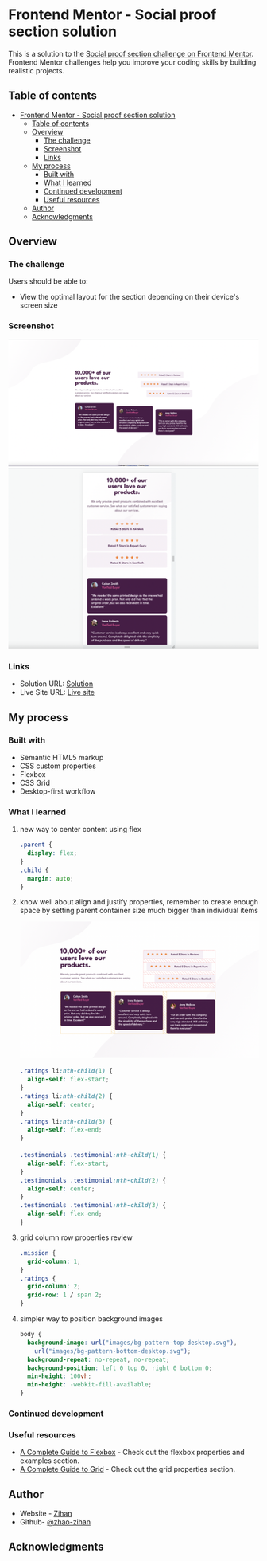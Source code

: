 # Frontend Mentor - Social proof section solution

This is a solution to the [Social proof section challenge on Frontend Mentor](https://www.frontendmentor.io/challenges/social-proof-section-6e0qTv_bA). Frontend Mentor challenges help you improve your coding skills by building realistic projects.

## Table of contents

- [Frontend Mentor - Social proof section solution](#frontend-mentor---social-proof-section-solution)
  - [Table of contents](#table-of-contents)
  - [Overview](#overview)
    - [The challenge](#the-challenge)
    - [Screenshot](#screenshot)
    - [Links](#links)
  - [My process](#my-process)
    - [Built with](#built-with)
    - [What I learned](#what-i-learned)
    - [Continued development](#continued-development)
    - [Useful resources](#useful-resources)
  - [Author](#author)
  - [Acknowledgments](#acknowledgments)

## Overview

### The challenge

Users should be able to:

- View the optimal layout for the section depending on their device's screen size

### Screenshot

![](markdown-img/2022-07-28-14-53-00.png)
![](markdown-img/2022-07-28-14-57-31.png)

### Links

- Solution URL: [Solution](https://github.com/zhao-zihan/frontend-mentor-practices/tree/main/social-proof-section-master)
- Live Site URL: [Live site](https://social-proof-section-master-07-28.netlify.app/)

## My process

### Built with

- Semantic HTML5 markup
- CSS custom properties
- Flexbox
- CSS Grid
- Desktop-first workflow

### What I learned

1. new way to center content using flex

   ```css
   .parent {
     display: flex;
   }
   .child {
     margin: auto;
   }
   ```

2. know well about align and justify properties, remember to create enough space by setting parent container size much bigger than individual items

   ![](markdown-img/2022-07-28-15-01-44.png)

   ```css
   .ratings li:nth-child(1) {
     align-self: flex-start;
   }
   .ratings li:nth-child(2) {
     align-self: center;
   }
   .ratings li:nth-child(3) {
     align-self: flex-end;
   }

   .testimonials .testimonial:nth-child(1) {
     align-self: flex-start;
   }
   .testimonials .testimonial:nth-child(2) {
     align-self: center;
   }
   .testimonials .testimonial:nth-child(3) {
     align-self: flex-end;
   }
   ```

3. grid column row properties review

   ```css
   .mission {
     grid-column: 1;
   }
   .ratings {
     grid-column: 2;
     grid-row: 1 / span 2;
   }
   ```

4. simpler way to position background images
   ```css
   body {
     background-image: url("images/bg-pattern-top-desktop.svg"),
       url("images/bg-pattern-bottom-desktop.svg");
     background-repeat: no-repeat, no-repeat;
     background-position: left 0 top 0, right 0 bottom 0;
     min-height: 100vh;
     min-height: -webkit-fill-available;
   }
   ```

### Continued development

### Useful resources

- [A Complete Guide to Flexbox](https://css-tricks.com/snippets/css/a-guide-to-flexbox/) - Check out the flexbox properties and examples section.
- [A Complete Guide to Grid](https://css-tricks.com/snippets/css/complete-guide-grid/) - Check out the grid properties section.

## Author

- Website - [Zihan](https://social-proof-section-master-07-28.netlify.app/)
- Github- [@zhao-zihan](https://github.com/zhao-zihan)

## Acknowledgments
